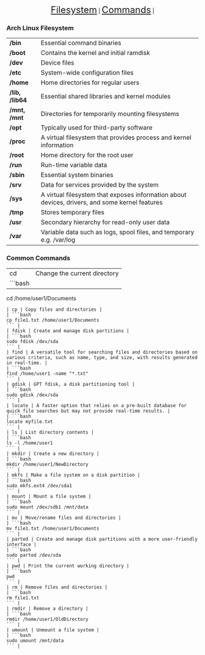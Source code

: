 <p align="center">
    <a href="#features" style="font-size: 24px;">Filesystem</a> |
    <a href="#command-line-arguments" style="font-size: 24px;">Commands</a> |
</p>

### Arch Linux Filesystem
|     |     |
| --- | --- |
| **/bin** | Essential command binaries |
| **/boot** | Contains the kernel and initial ramdisk |
| **/dev** | Device files |
| **/etc** | System-wide configuration files |
| **/home** | Home directories for regular users |
| **/lib, /lib64** | Essential shared libraries and kernel modules |
| **/mnt, /mnt** | Directories for temporarily mounting filesystems |
| **/opt** | Typically used for third-party software |
| **/proc** | A virtual filesystem that provides process and kernel information |
| **/root** | Home directory for the root user |
| **/run** | Run-time variable data |
| **/sbin** | Essential system binaries |
| **/srv** | Data for services provided by the system |
| **/sys** | A virtual filesystem that exposes information about devices, drivers, and some kernel features |
| **/tmp** | Stores temporary files |
| **/usr** | Secondary hierarchy for read-only user data |
| **/var** | Variable data such as logs, spool files, and temporary e.g. /var/log |

### Common Commands

|     |     |
| --- | --- |
| cd | Change the current directory |
| ```bash
cd /home/user1/Documents
``` |
| cp | Copy files and directories |
| ```bash
cp file1.txt /home/user1/Documents
``` |
| fdisk | Create and manage disk partitions |
| ```bash
sudo fdisk /dev/sda
``` |
| find | A versatile tool for searching files and directories based on various criteria, such as name, type, and size, with results generated in real-time. |
| ```bash
find /home/user1 -name "*.txt"
``` |
| gdisk | GPT fdisk, a disk partitioning tool |
| ```bash
sudo gdisk /dev/sda
``` |
| locate | A faster option that relies on a pre-built database for quick file searches but may not provide real-time results. |
| ```bash
locate myfile.txt
``` |
| ls | List directory contents |
| ```bash
ls -l /home/user1
``` |
| mkdir | Create a new directory |
| ```bash
mkdir /home/user1/NewDirectory
``` |
| mkfs | Make a file system on a disk partition |
| ```bash
sudo mkfs.ext4 /dev/sda1
``` |
| mount | Mount a file system |
| ```bash
sudo mount /dev/sdb1 /mnt/data
``` |
| mv | Move/rename files and directories |
| ```bash
mv file1.txt /home/user1/Documents
``` |
| parted | Create and manage disk partitions with a more user-friendly interface |
| ```bash
sudo parted /dev/sda
``` |
| pwd | Print the current working directory |
| ```bash
pwd
``` |
| rm | Remove files and directories |
| ```bash
rm file1.txt
``` |
| rmdir | Remove a directory |
| ```bash
rmdir /home/user1/OldDirectory
``` |
| umount | Unmount a file system |
| ```bash
sudo umount /mnt/data
``` |